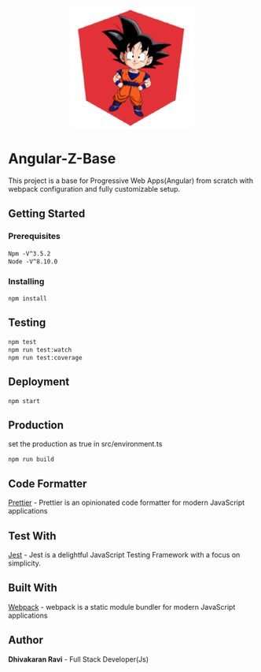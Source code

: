 <p align="center"><img src ="https://raw.githubusercontent.com/DhivakaranRavi/Angular-Z-Base/master/src/assets/images/logogit.png" alt="Angular-Z-Base" /></p>

# Angular-Z-Base

This project is a base for Progressive Web Apps(Angular) from scratch with webpack configuration and fully customizable setup.

## Getting Started

### Prerequisites

```
Npm -V^3.5.2
Node -V^8.10.0
```

### Installing

```
npm install
```

## Testing

```
npm test
npm run test:watch
npm run test:coverage
```

## Deployment

```
npm start
```

## Production

set the production as true in src/environment.ts

```
npm run build
```

## Code Formatter

[Prettier](https://prettier.io/) - Prettier is an opinionated code formatter for modern JavaScript applications

## Test With

[Jest](https://jestjs.io/) - Jest is a delightful JavaScript Testing Framework with a focus on simplicity.

## Built With

[Webpack](https://webpack.js.org/concepts/) - webpack is a static module bundler for modern JavaScript applications

## Author

**Dhivakaran Ravi** - Full Stack Developer(Js)
